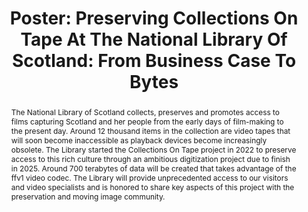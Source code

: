 ---
abstract: The National Library of Scotland collects, preserves and promotes access
  to films capturing Scotland and her people from the early days of film-making to
  the present day. Around 12 thousand items in the collection are video tapes that
  will soon become inaccessible as playback devices become increasingly obsolete.
  The Library started the Collections On Tape project in 2022 to preserve access to
  this rich culture through an ambitious digitization project due to finish in 2025.
  Around 700 terabytes of data will be created that takes advantage of the ffv1 video
  codec.  The Library will provide unprecedented access to our visitors and video
  specialists and is honored to share key aspects of this project with the preservation
  and moving image community.
creators:
- Hibberd, Lee
date: null
document_url: https://az659834.vo.msecnd.net/eventsairwesteuprod/production-inconference-public/a3c62dc6702e4a5aa2c9895c91300a74
grand_parent: iPRES
institutions:
- National Library Of Scotland
keywords:
- digital preservation
- av
- business case
landing_page_url: null
language: eng
layout: publication
license: CC-BY 4.0 International
notes_url: null
parent: iPRES 2022
presentation_url: null
size: null
source_name: iPRES
title: 'Poster: Preserving Collections On Tape At The National Library Of Scotland:
  From Business Case To Bytes'
type: poster
year: 2022
---